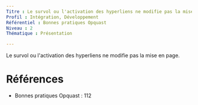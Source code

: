 ```yaml
---
Titre : Le survol ou l'activation des hyperliens ne modifie pas la mise en page.
Profil : Intégration, Développement
Référentiel : Bonnes pratiques Opquast
Niveau : 2
Thématique : Présentation

---
```

Le survol ou l'activation des hyperliens ne modifie pas la mise en page.

# Références

*   Bonnes pratiques Opquast : 112